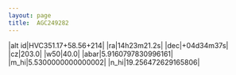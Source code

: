 ```yaml
---
layout: page
title:  AGC249282
--- 
```

|alt id|HVC351.17+58.56+214|
|ra|14h23m21.2s|
|dec|+04d34m37s|
|cz|203.0|
|w50|40.0|
|abar|5.9160797830996161|
|m_hi|5.5300000000000002|
|n_hi|19.256472629165806|
